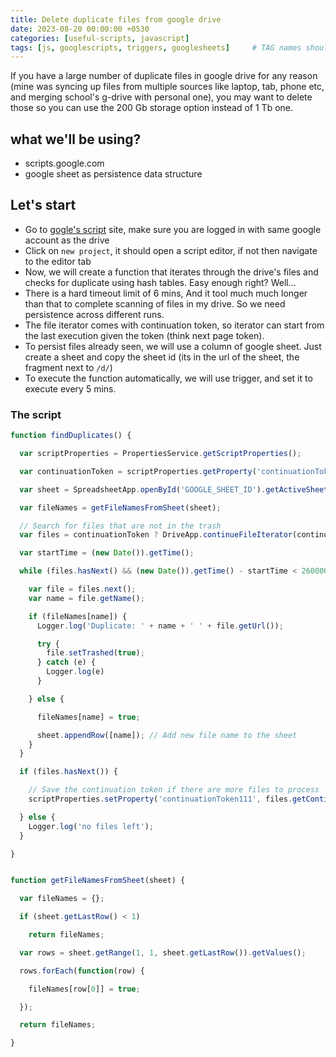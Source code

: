 ```yaml
---
title: Delete duplicate files from google drive
date: 2023-08-20 00:00:00 +0530
categories: [useful-scripts, javascript]
tags: [js, googlescripts, triggers, googlesheets]     # TAG names should always be lowercase
---
```



If you have a large number of duplicate files in google drive for any reason (mine was syncing up files from multiple sources like laptop, tab, phone etc, and merging school's g-drive with personal one), you may want to delete those so you can use the 200 Gb storage option instead of 1 Tb one.

## what we'll be using?
- scripts.google.com
- google sheet as persistence data structure

## Let's start
- Go to [gogle's script](https://script.google.com/) site, make sure you are logged in with same google account as the drive
- Click on `new project`, it should open a script editor, if not then navigate to the editor tab
- Now, we will create a function that iterates through the drive's files and checks for duplicate using hash tables. Easy enough right? Well...
- There is a hard timeout limit of 6 mins, And it tool much much longer than that to complete scanning of files in my drive. So we need persistence across different runs.
- The file iterator comes with continuation token, so iterator can start from the last execution given the token (think next page token).
- To persist files already seen, we will use a column of google sheet. Just create a sheet and copy the sheet id (its in the url of the sheet, the fragment next to ``/d/``)
- To execute the function automatically, we will use trigger, and set it to execute every 5 mins.

### The script

```js
function findDuplicates() {

  var scriptProperties = PropertiesService.getScriptProperties();

  var continuationToken = scriptProperties.getProperty('continuationToken111');

  var sheet = SpreadsheetApp.openById('GOOGLE_SHEET_ID').getActiveSheet();

  var fileNames = getFileNamesFromSheet(sheet);

  // Search for files that are not in the trash
  var files = continuationToken ? DriveApp.continueFileIterator(continuationToken) : DriveApp.searchFiles('trashed = false');

  var startTime = (new Date()).getTime();

  while (files.hasNext() && (new Date()).getTime() - startTime < 260000) { // to make sure the execution completes within 5 min, before next execution is triggered

    var file = files.next();
    var name = file.getName();

    if (fileNames[name]) {
      Logger.log('Duplicate: ' + name + ' ' + file.getUrl());

      try {
        file.setTrashed(true);
      } catch (e) {
        Logger.log(e)
      }

    } else {

      fileNames[name] = true;

      sheet.appendRow([name]); // Add new file name to the sheet
    }
  }

  if (files.hasNext()) {

    // Save the continuation token if there are more files to process
    scriptProperties.setProperty('continuationToken111', files.getContinuationToken());

  } else {
    Logger.log('no files left');
  }

}


function getFileNamesFromSheet(sheet) {

  var fileNames = {};

  if (sheet.getLastRow() < 1)

    return fileNames;

  var rows = sheet.getRange(1, 1, sheet.getLastRow()).getValues();

  rows.forEach(function(row) {

    fileNames[row[0]] = true;

  });

  return fileNames;

}
```